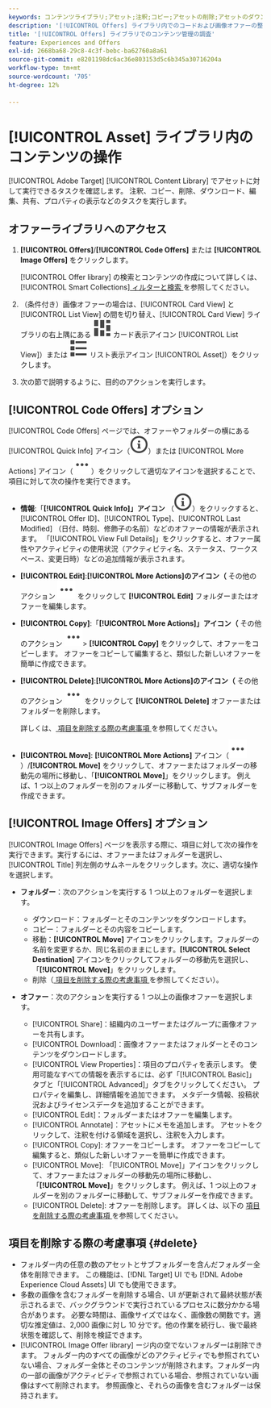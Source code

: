 ```yaml
---
keywords: コンテンツライブラリ;アセット;注釈;コピー;アセットの削除;アセットのダウンロード;コンテンツの編集;カードの共有;コンテンツプロパティの表示
description: '[!UICONTROL Offers] ライブラリ内でのコードおよび画像オファーの整理と最適化。'
title: '[!UICONTROL Offers] ライブラリでのコンテンツ管理の調査'
feature: Experiences and Offers
exl-id: 2668ba68-29c8-4c3f-bebc-ba62760a8a61
source-git-commit: e8201198dc6ac36e803153d5c6b345a30716204a
workflow-type: tm+mt
source-wordcount: '705'
ht-degree: 12%

---
```


# [!UICONTROL Asset] ライブラリ内のコンテンツの操作

[!UICONTROL Adobe Target] [!UICONTROL Content Library] でアセットに対して実行できるタスクを確認します。 注釈、コピー、削除、ダウンロード、編集、共有、プロパティの表示などのタスクを実行します。

## オファーライブラリへのアクセス

1. **[!UICONTROL Offers]**/**[!UICONTROL Code Offers]** または **[!UICONTROL Image Offers]** をクリックします。

   [!UICONTROL Offer library] の検索とコンテンツの作成について詳しくは、[!UICONTROL Smart Collections][ ィルターと検索 ](/help/main/c-experiences/c-manage-content/filter-and-search-content.md#concept_3B59B8F025BF4CEA82ECC5199D365276) を参照してください。

1. （条件付き）画像オファーの場合は、[!UICONTROL Card View] と [!UICONTROL List View] の間を切り替え、[!UICONTROL Card View] ライブラリの右上隅にある ![ アイコン（](/help/main/assets/icons/ViewCard.svg) カード表示アイコン [!UICONTROL List View]）または ![ アイコン（](/help/main/assets/icons/ViewList.svg) リスト表示アイコン [!UICONTROL Asset]）をクリックします。

1. 次の節で説明するように、目的のアクションを実行します。

## [!UICONTROL Code Offers] オプション

[!UICONTROL Code Offers] ページでは、オファーやフォルダーの横にある [!UICONTROL Quick Info] アイコン（![ クイック情報アイコン ](/help/main/assets/icons/InfoOutline.svg)）または [!UICONTROL More Actions] アイコン（![ その他のアクション アイコン ](/help/main/assets/icons/MoreSmallList.svg)）をクリックして適切なアイコンを選択することで、項目に対して次の操作を実行できます。

* **情報**:「**[!UICONTROL Quick Info]」アイコン** （![ クイック情報アイコン ](/help/main/assets/icons/InfoOutline.svg)）をクリックすると、[!UICONTROL Offer ID]、[!UICONTROL Type]、[!UICONTROL Last Modified] （日付、時刻、修飾子の名前）などのオファーの情報が表示されます。 「[!UICONTROL View Full Details]」をクリックすると、オファー属性やアクティビティの使用状況（アクティビティ名、ステータス、ワークスペース、変更日時）などの追加情報が表示されます。
* **[!UICONTROL Edit]**:**[!UICONTROL More Actions]のアイコン（** その他のアクション ![）/](/help/main/assets/icons/MoreSmallList.svg) をクリックして **[!UICONTROL Edit]** フォルダーまたはオファーを編集します。
* **[!UICONTROL Copy]**:「**[!UICONTROL More Actions]」アイコン（** その他のアクション ![） ](/help/main/assets/icons/MoreSmallList.svg)> **[!UICONTROL Copy]** をクリックして、オファーをコピーします。 オファーをコピーして編集すると、類似した新しいオファーを簡単に作成できます。
* **[!UICONTROL Delete]**:**[!UICONTROL More Actions]のアイコン（** その他のアクション ![）/](/help/main/assets/icons/MoreSmallList.svg) をクリックして **[!UICONTROL Delete]** オファーまたはフォルダーを削除します。

  詳しくは、[ 項目を削除する際の考慮事項 ](#delete) を参照してください。

* **[!UICONTROL Move]**: **[!UICONTROL More Actions]** アイコン（![ その他のアクション アイコン ](/help/main/assets/icons/MoreSmallList.svg)）/**[!UICONTROL Move]** をクリックして、オファーまたはフォルダーの移動先の場所に移動し、「**[!UICONTROL Move]**」をクリックします。 例えば、1 つ以上のフォルダーを別のフォルダーに移動して、サブフォルダーを作成できます。

## [!UICONTROL Image Offers] オプション

[!UICONTROL Image Offers] ページを表示する際に、項目に対して次の操作を実行できます。実行するには、オファーまたはフォルダーを選択し、[!UICONTROL Title] 列左側のサムネールをクリックします。次に、適切な操作を選択します。

* **フォルダー**：次のアクションを実行する 1 つ以上のフォルダーを選択します。

   * ダウンロード：フォルダーとそのコンテンツをダウンロードします。
   * コピー：フォルダーとその内容をコピーします。
   * 移動：**[!UICONTROL Move]** アイコンをクリックします。フォルダーの名前を変更するか、同じ名前のままにします。**[!UICONTROL Select Destination]** アイコンをクリックしてフォルダーの移動先を選択し、「**[!UICONTROL Move]**」をクリックします。
   * 削除（[ 項目を削除する際の考慮事項 ](#delete) を参照してください）。

* **オファー**：次のアクションを実行する 1 つ以上の画像オファーを選択します。

   * [!UICONTROL Share]：組織内のユーザーまたはグループに画像オファーを共有します。
   * [!UICONTROL Download]：画像オファーまたはフォルダーとそのコンテンツをダウンロードします。
   * [!UICONTROL View Properties]：項目のプロパティを表示します。 使用可能なすべての情報を表示するには、必ず「[!UICONTROL Basic]」タブと「[!UICONTROL Advanced]」タブをクリックしてください。 プロパティを編集し、詳細情報を追加できます。 メタデータ情報、投稿状況およびライセンスデータを追加することができます。
   * [!UICONTROL Edit]：フォルダーまたはオファーを編集します。
   * [!UICONTROL Annotate]：アセットにメモを追加します。 アセットをクリックして、注釈を付ける領域を選択し、注釈を入力します。
   * [!UICONTROL Copy]: オファーをコピーします。 オファーをコピーして編集すると、類似した新しいオファーを簡単に作成できます。
   * [!UICONTROL Move]: 「[!UICONTROL Move]」アイコンをクリックして、オファーまたはフォルダーの移動先の場所に移動し、「**[!UICONTROL Move]**」をクリックします。 例えば、1 つ以上のフォルダーを別のフォルダーに移動して、サブフォルダーを作成できます。
   * [!UICONTROL Delete]: オファーを削除します。 詳しくは、以下の [ 項目を削除する際の考慮事項 ](#delete) を参照してください。

## 項目を削除する際の考慮事項 {#delete}

* フォルダー内の任意の数のアセットとサブフォルダーを含んだフォルダー全体を削除できます。 この機能は、[!DNL Target] UI でも [!DNL Adobe Experience Cloud Assets] UI でも使用できます。
* 多数の画像を含むフォルダーを削除する場合、UI が更新されて最終状態が表示されるまで、バックグラウンドで実行されているプロセスに数分かかる場合があります。 必要な時間は、画像サイズではなく、画像数の関数です。適切な推定値は、2,000 画像に対し 10 分です。他の作業を続行し、後で最終状態を確認して、削除を検証できます。
* [!UICONTROL Image Offer library] ージ内の空でないフォルダーは削除できます。 フォルダー内のすべての画像がどのアクティビティでも参照されていない場合、フォルダー全体とそのコンテンツが削除されます。フォルダー内の一部の画像がアクティビティで参照されている場合、参照されていない画像はすべて削除されます。 参照画像と、それらの画像を含むフォルダーは保持されます。